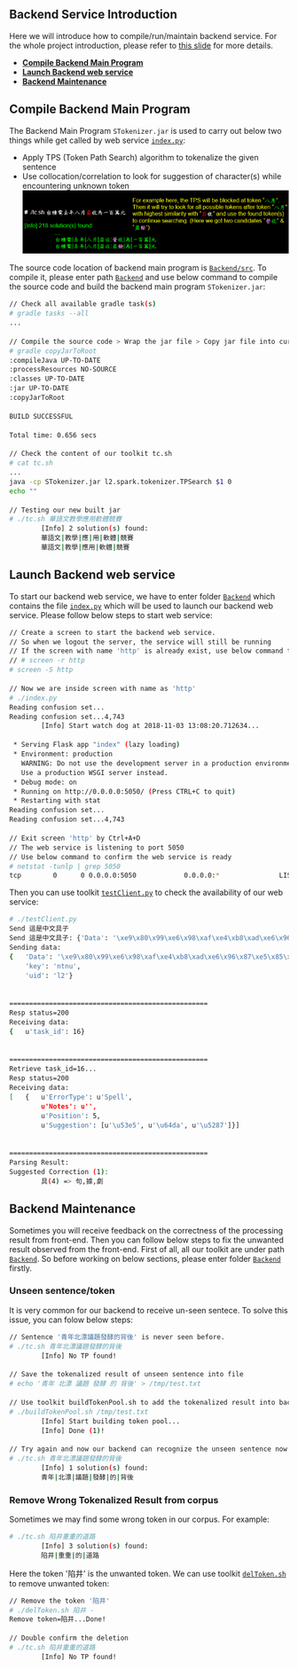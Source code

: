 ## Backend Service Introduction
Here we will introduce how to compile/run/maintain backend service. For the whole project introduction, please refer to [this slide](docs/2018_NTNU_NCU_CTC_1006.pptx) for more details.

* [__Compile Backend Main Program__](#backend_compile) 
* [__Launch Backend web service__](#backend_web_service)
* [__Backend Maintenance__](#backend_maintain) 

## Compile Backend Main Program <a name='backend_compile'></a>
The Backend Main Program `STokenizer.jar` is used to carry out below two things while get called by web service [`index.py`](Backend/index.py):
* Apply TPS (Token Path Search) algorithm to tokenalize the given sentence
* Use collocation/correlation to look for suggestion of character(s) while encountering unknown token
![Image of Yaktocat](docs/images/b_1.PNG)

The source code location of backend main program is [`Backend/src`](Backend/src). To compile it, please enter path [`Backend`](Backend) and use below command to compile the source code and build the backend main program `STokenizer.jar`:
```bash
// Check all available gradle task(s)
# gradle tasks --all
...

// Compile the source code > Wrap the jar file > Copy jar file into current working folder
# gradle copyJarToRoot
:compileJava UP-TO-DATE
:processResources NO-SOURCE
:classes UP-TO-DATE
:jar UP-TO-DATE
:copyJarToRoot

BUILD SUCCESSFUL

Total time: 0.656 secs

// Check the content of our toolkit tc.sh
# cat tc.sh
...
java -cp STokenizer.jar l2.spark.tokenizer.TPSearch $1 0
echo ""

// Testing our new built jar 
# ./tc.sh 華語文教學應用軟體競賽
        [Info] 2 solution(s) found:
        華語文|教學|應|用|軟體|競賽
        華語文|教學|應用|軟體|競賽 
```
## Launch Backend web service <a name='backend_web_service'></a>
To start our backend web service, we have to enter folder [`Backend`](Backend) which contains the file [`index.py`](Backend/index.py) which will be used to launch our backend web service. Please follow below steps to start web service:
```bash
// Create a screen to start the backend web service.
// So when we logout the server, the service will still be running
// If the screen with name 'http' is already exist, use below command to enter target screen:
// # screen -r http
# screen -S http

// Now we are inside screen with name as 'http'
# ./index.py
Reading confusion set...
Reading confusion set...4,743
        [Info] Start watch dog at 2018-11-03 13:08:20.712634...

 * Serving Flask app "index" (lazy loading)
 * Environment: production
   WARNING: Do not use the development server in a production environment.
   Use a production WSGI server instead.
 * Debug mode: on
 * Running on http://0.0.0.0:5050/ (Press CTRL+C to quit)
 * Restarting with stat
Reading confusion set...
Reading confusion set...4,743

// Exit screen 'http' by Ctrl+A+D
// The web service is listening to port 5050
// Use below command to confirm the web service is ready
# netstat -tunlp | grep 5050
tcp        0      0 0.0.0.0:5050            0.0.0.0:*               LISTEN      18709/python
```
Then you can use toolkit [`testClient.py`](Backend/testClient.py) to check the availability of our web service:
```bash
# ./testClient.py
Send 這是中文具子
Send 這是中文具子: {'Data': '\xe9\x80\x99\xe6\x98\xaf\xe4\xb8\xad\xe6\x96\x87\xe5\x85\xb7\xe5\xad\x90', 'uid': 'l2', 'key': 'ntnu'}
Sending data:
{   'Data': '\xe9\x80\x99\xe6\x98\xaf\xe4\xb8\xad\xe6\x96\x87\xe5\x85\xb7\xe5\xad\x90',
    'key': 'ntnu',
    'uid': 'l2'}


==================================================
Resp status=200
Receiving data:
{   u'task_id': 16}


==================================================
Retrieve task_id=16...
Resp status=200
Receiving data:
[   {   u'ErrorType': u'Spell',
        u'Notes': u'',
        u'Position': 5,
        u'Suggestion': [u'\u53e5', u'\u64da', u'\u5287']}]


==================================================
Parsing Result:
Suggested Correction (1):
        具(4) => 句,據,劇
```
## Backend Maintenance <a name='backend_maintain'></a>
Sometimes you will receive feedback on the correctness of the processing result from front-end. Then you can follow below steps to fix the unwanted result observed from the front-end. First of all, all our toolkit are under path [`Backend`](Backend). So before working on below sections, please enter folder [`Backend`](Backend) firstly.

### Unseen sentence/token
It is very common for our backend to receive un-seen sentece. To solve this issue, you can folow below steps:
```bash
// Sentence '青年北漂議題發酵的背後' is never seen before.
# ./tc.sh 青年北漂議題發酵的背後
        [Info] No TP found!
        
// Save the tokenalized result of unseen sentence into file        
# echo '青年 北漂 議題 發酵 的 背後' > /tmp/test.txt

// Use toolkit buildTokenPool.sh to add the tokenalized result into backend corpus
# ./buildTokenPool.sh /tmp/test.txt
        [Info] Start building token pool...
        [Info] Done (1)!

// Try again and now our backend can recognize the unseen sentence now
# ./tc.sh 青年北漂議題發酵的背後
        [Info] 1 solution(s) found:
        青年|北漂|議題|發酵|的|背後        
```

### Remove Wrong Tokenalized Result from corpus
Sometimes we may find some wrong token in our corpus. For example:
```bash
# ./tc.sh 陷井重重的道路
        [Info] 3 solution(s) found:
        陷井|重重|的|道路
```
Here the token '陷井' is the unwanted token. We can use toolkit [`delToken.sh`](Backend/delToken.sh) to remove unwanted token:
```bash
// Remove the token '陷井'
# ./delToken.sh 陷井 -
Remove token=陷井...Done!

// Double confirm the deletion 
# ./tc.sh 陷井重重的道路
        [Info] No TP found!
```
